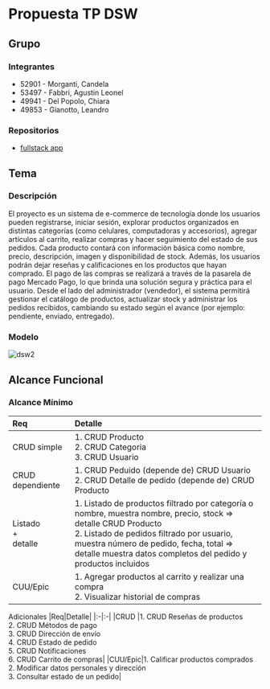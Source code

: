 # Propuesta TP DSW

## Grupo
### Integrantes
* 52901 - Morganti, Candela
* 53497 - Fabbri, Agustin Leonel
* 49941 - Del Popolo, Chiara
* 49853 - Gianotto, Leandro


### Repositorios
* [fullstack app](https://github.com/agusfabbri/DSW2025-Fabbri_Morganti_DelPopolo_Gianotto)


## Tema
### Descripción
El proyecto es un sistema de e-commerce de tecnología donde los usuarios pueden registrarse, iniciar sesión, explorar productos organizados en distintas categorías (como celulares, computadoras y accesorios), agregar artículos al carrito, realizar compras y hacer seguimiento del estado de sus pedidos. Cada producto contará con información básica como nombre, precio, descripción, imagen y disponibilidad de stock. Además, los usuarios podrán dejar reseñas y calificaciones en los productos que hayan comprado. El pago de las compras se realizará a través de la pasarela de pago Mercado Pago, lo que brinda una solución segura y práctica para el usuario.
Desde el lado del administrador (vendedor), el sistema permitirá gestionar el catálogo de productos, actualizar stock y administrar los pedidos recibidos, cambiando su estado según el avance (por ejemplo: pendiente, enviado, entregado). 

### Modelo
![dsw2](https://github.com/user-attachments/assets/27058b21-ed13-409d-8c8a-8d640d9f9215)


## Alcance Funcional 

### Alcance Mínimo


|Req|Detalle|
|:-|:-|
|CRUD simple |1. CRUD Producto<br>2. CRUD Categoria<br>3. CRUD Usuario|
|CRUD dependiente |1. CRUD Peduido (depende de) CRUD Usuario<br>2. CRUD Detalle de pedido (depende de) CRUD Producto|
|Listado<br>+<br>detalle |1. Listado de productos filtrado por categoría o nombre, muestra nombre, precio, stock ⇒ detalle CRUD Producto<br>2. Listado de pedidos filtrado por usuario, muestra número de pedido, fecha, total ⇒ detalle muestra datos completos del pedido y productos incluidos|
|CUU/Epic|1. Agregar productos al carrito y realizar una compra<br>2. Visualizar historial de compras|



Adicionales
|Req|Detalle|
|:-|:-|
|CRUD |1. CRUD Reseñas de productos<br>2. CRUD Métodos de pago<br>3. CRUD Dirección de envío<br>4. CRUD Estado de pedido<br>5. CRUD Notificaciones<br>6. CRUD Carrito de compras|
|CUU/Epic|1. Calificar productos comprados<br>2. Modificar datos personales y dirección<br>3. Consultar estado de un pedido|

